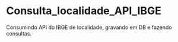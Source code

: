 # Consulta_localidade_API_IBGE
Consumindo API do IBGE de localidade, gravando em DB e fazendo consultas.
